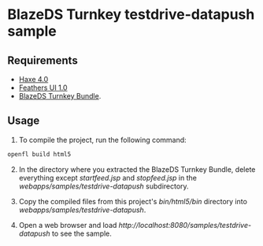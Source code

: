 # BlazeDS Turnkey testdrive-datapush sample

## Requirements

- [Haxe 4.0](https://haxe.org/)
- [Feathers UI 1.0](https://feathersui.com/)
- [BlazeDS Turnkey Bundle](https://github.com/joshtynjala/blazeds-turnkey-archive).

## Usage

1. To compile the project, run the following command:

```sh
openfl build html5
```

2. In the directory where you extracted the BlazeDS Turnkey Bundle, delete everything except _startfeed.jsp_ and _stopfeed.jsp_ in the _webapps/samples/testdrive-datapush_ subdirectory.

3. Copy the compiled files from this project's _bin/html5/bin_ directory into _webapps/samples/testdrive-datapush_.

4. Open a web browser and load _http://localhost:8080/samples/testdrive-datapush_ to see the sample.
